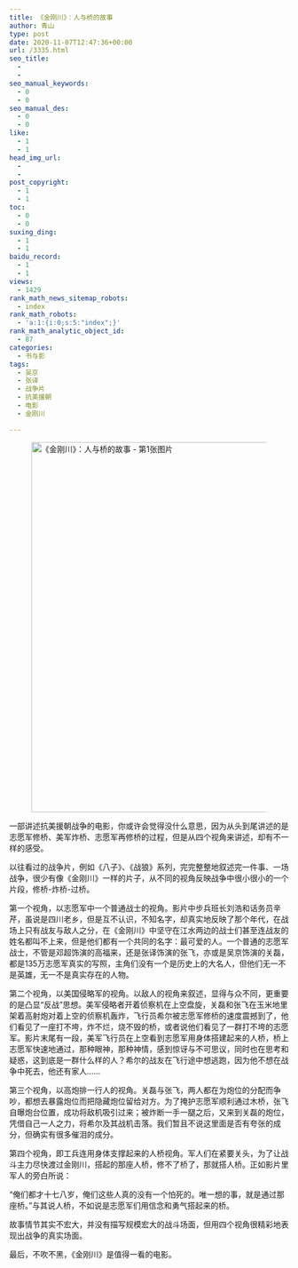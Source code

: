 ```yaml
---
title: 《金刚川》：人与桥的故事
author: 青山
type: post
date: 2020-11-07T12:47:36+00:00
url: /3335.html
seo_title:
  - 
  - 
seo_manual_keywords:
  - 0
  - 0
seo_manual_des:
  - 0
  - 0
like:
  - 1
  - 1
head_img_url:
  - 
  - 
post_copyright:
  - 1
  - 1
toc:
  - 0
  - 0
suxing_ding:
  - 1
  - 1
baidu_record:
  - 1
  - 1
views:
  - 1429
rank_math_news_sitemap_robots:
  - index
rank_math_robots:
  - 'a:1:{i:0;s:5:"index";}'
rank_math_analytic_object_id:
  - 87
categories:
  - 书与影
tags:
  - 吴京
  - 张译
  - 战争片
  - 抗美援朝
  - 电影
  - 金刚川

---
```

<div class="wp-block-image">
  <figure class="aligncenter size-full"><img loading="lazy" decoding="async" width="1000" height="667" src="https://yinji.org/wp-content/uploads/2022/05/2022051303155371.jpg" class="wp-image-4564" srcset="https://yinji-1253682336.cos.ap-guangzhou.myqcloud.com/2022/05/2022051303155371.jpg 1000w, https://yinji-1253682336.cos.ap-guangzhou.myqcloud.com/2022/05/2022051303155371-300x200.jpg 300w, https://yinji-1253682336.cos.ap-guangzhou.myqcloud.com/2022/05/2022051303155371-768x512.jpg 768w" sizes="(max-width: 1000px) 100vw, 1000px" / alt="《金刚川》：人与桥的故事 - 第1张图片" title="《金刚川》：人与桥的故事 - 第1张图片 | 印记" ></figure>
</div>

一部讲述抗美援朝战争的电影，你或许会觉得没什么意思，因为从头到尾讲述的是志愿军修桥、美军炸桥、志愿军再修桥的过程，但是从四个视角来讲述，却有不一样的感受。

以往看过的战争片，例如《八子》、《战狼》系列，完完整整地叙述完一件事、一场战争，很少有像《金刚川》一样的片子，从不同的视角反映战争中很小很小的一个片段，修桥-炸桥-过桥。

<!--more-->

第一个视角，以志愿军中一个普通战士的视角。影片中步兵班长刘浩和话务员辛芹，虽说是四川老乡，但是互不认识，不知名字，却真实地反映了那个年代，在战场上只有战友与敌人之分，在《金刚川》中坚守在江水两边的战士们甚至连战友的姓名都叫不上来，但是他们都有一个共同的名字：最可爱的人。一个普通的志愿军战士，不管是邓超饰演的高福来，还是张译饰演的张飞，亦或是吴京饰演的关磊，都是135万志愿军真实的写照，主角们没有一个是历史上的大名人，但他们无一不是英雄，无一不是真实存在的人物。

第二个视角，以美国侵略军的视角。以敌人的视角来叙述，显得与众不同，更重要的是凸显“反战”思想。美军侵略者开着侦察机在上空盘旋，关磊和张飞在玉米地里架着高射炮对着上空的侦察机轰炸，飞行员希尔被志愿军修桥的速度震撼到了，他们看见了一座打不垮，炸不烂，烧不毁的桥，或者说他们看见了一群打不垮的志愿军。影片末尾有一段，美军飞行员在上空看到志愿军用身体搭建起来的人桥，桥上志愿军快速地通过，那种眼神，那种神情，感到惊讶与不可思议，同时也在思考和疑惑，这到底是一群什么样的人？希尔的战友在飞行途中想逃跑，因为他不想在战争中死去，他还有家人……

第三个视角，以高炮排一行人的视角。关磊与张飞，两人都在为炮位的分配而争吵，都想去暴露炮位而把隐藏炮位留给对方。为了掩护志愿军顺利通过木桥，张飞自曝炮台位置，成功将敌机吸引过来；被炸断一手一腿之后，又来到关磊的炮位，凭借自己一人之力，将希尔及其战机击落。我们暂且不说这里面是否有夸张的成分，但确实有很多催泪的成分。

第四个视角，即工兵连用身体支撑起来的人桥视角。军人们在紧要关头，为了让战斗主力尽快渡过金刚川，搭起的那座人桥，修不了桥了，那就搭人桥。正如影片里军人的旁白所说：

“俺们都才十七八岁，俺们这些人真的没有一个怕死的。唯一想的事，就是通过那座桥。”与其说人桥，不如说是志愿军们用信念和勇气搭起来的桥。

故事情节其实不宏大，并没有描写规模宏大的战斗场面，但用四个视角很精彩地表现出战争的真实场面。

最后，不吹不黑，《金刚川》是值得一看的电影。